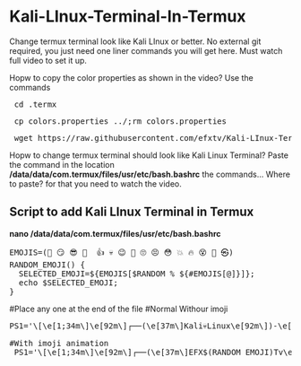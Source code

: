# Kali-LInux-Terminal-In-Termux



Change termux terminal look like Kali LInux or better. No external git required, you just need one liner commands you will get here. Must watch full video to set it up.


Hopw to copy the color properties as shown in the video?
Use the commands

<pre> cd .termx</pre>
<pre> cp colors.properties ../;rm colors.properties</pre>
<pre> wget https://raw.githubusercontent.com/efxtv/Kali-LInux-Terminal-In-Termux/main/colors.properties </pre>

Hopw to change termux terminal should look like Kali Linux Terminal?
Paste the command in the location <b>/data/data/com.termux/files/usr/etc/bash.bashrc</b> the commands... Where to paste? for that you need to watch the video.

<h2>Script to add Kali LInux Terminal in Termux</h2>
<b>nano /data/data/com.termux/files/usr/etc/bash.bashrc</b>
<pre>
EMOJIS=(🥱 😏 😎 👊  👍 💀️ 😉️ 🤔️ 🙄️ 😣️ 😳️ 💥 🔥 😵‍ 💫 ㉿)
RANDOM_EMOJI() {
  SELECTED_EMOJI=${EMOJIS[$RANDOM % ${#EMOJIS[@]}]};
  echo $SELECTED_EMOJI;
} </pre></pre>


#Place any one at the end of the file
#Normal Withour imoji
<pre>PS1='\[\e[1;34m\]\e[92m\]┌──(\e[37m\]Kali💀️Linux\e[92m\])-\e[0m\]\e[92m\][\e[0m\]\e[37m\]~\e[0m\]\e[92m\]]\e[0m\]\e[0m\]\e[92m\]\n└─≽ \[\e[0;37m\]'
</pre>

<pre>#With imoji animation
 PS1='\[\e[1;34m\]\e[92m\]┌──(\e[37m\]EFX$(RANDOM_EMOJI)Tv\e[92m\])-\e[0m\]\e[92m\][\e[0m\]\e[37m\]~\e[0m\]\e[92m\]]\e[0m\]\e[0m\]\e[92m\]\n└─≽ \[\e[0;37m\]'
</pre>
